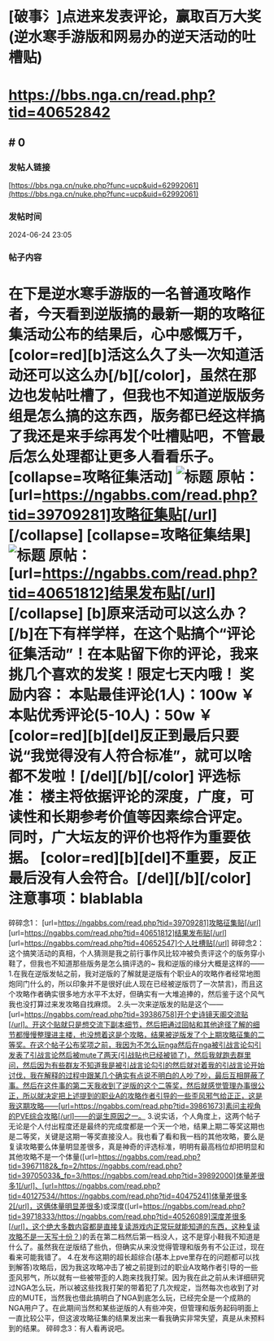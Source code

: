 # [破事氵]点进来发表评论，赢取百万大奖(逆水寒手游版和网易办的逆天活动的吐槽贴)
# https://bbs.nga.cn/read.php?tid=40652842

## \# 0
### 发帖人链接
[https://bbs.nga.cn/nuke.php?func=ucp&uid=62992061](https://bbs.nga.cn/nuke.php?func=ucp&uid=62992061)
### 发帖时间
2024-06-24 23:05
### 帖子内容
在下是逆水寒手游版的一名普通攻略作者，今天看到逆版搞的最新一期的攻略征集活动公布的结果后，心中感慨万千，[color=red][b]活这么久了头一次知道活动还可以这么办[/b][/color]，虽然在那边也发帖吐槽了，但我也不知道逆版版务组是怎么搞的这东西，版务都已经这样搞了我还是来手综再发个吐槽贴吧，不管最后怎么处理都让更多人看看乐子。
[collapse=攻略征集活动]
![标题](https://img.nga.178.com/attachments/mon_202406/24/bwQdagh-gsv8K1mT1kSgl-88.jpg)
原帖：[url=https://ngabbs.com/read.php?tid=39709281]攻略征集贴[/url]
[/collapse]
[collapse=攻略征集结果]
![标题](https://img.nga.178.com/attachments/mon_202406/24/bwQdaio-tazK1aT3cSp2-5m.jpg)
原帖：[url=https://ngabbs.com/read.php?tid=40651812]结果发布贴[/url]
[/collapse]
[b]原来活动可以这么办？[/b]在下有样学样，在这个贴搞个“评论征集活动”！在本贴留下你的评论，我来挑几个喜欢的发奖！限定七天内哦！
奖励内容：
本贴最佳评论(1人)：100w ￥
本贴优秀评论(5-10人)：50w ￥
[color=red][b][del]反正到最后只要说“我觉得没有人符合标准”，就可以啥都不发啦！[/del][/b][/color]
评选标准：
楼主将依据评论的深度，广度，可读性和长期参考价值等因素综合评定。
同时，广大坛友的评价也将作为重要依据。
[color=red][b][del]不重要，反正最后没有人会符合。[/del][/b][/color]
注意事项：blablabla
==============================
碎碎念1：
[url=https://ngabbs.com/read.php?tid=39709281]攻略征集贴[/url]
[url=https://ngabbs.com/read.php?tid=40651812]结果发布贴[/url]
[url=https://ngabbs.com/read.php?tid=40652547]个人吐槽贴[/url]
碎碎念2：
这个搞笑活动的真相，个人猜测是我之前行事作风比较冲被负责评这个的版务穿小鞋了，但我也不知道那些版务是怎么搞评选的~
我和逆版的缘分大概是这样的——
1.在我在逆版发帖之前，我对逆版的了解就是逆版有个职业A的攻略作者经常地图炮同门什么的，所以印象并不是很好(此人现在已经被逆版罚了一次禁言)，而且这个攻略作者确实很多地方水平不太好，但确实有一大堆追捧的，然后鉴于这个风气我也没打算过来发攻略自找麻烦。
2.头一次来逆版发的贴是这个——[url=https://ngabbs.com/read.php?tid=39386758]开个史诗镜天阁交流贴[/url]。开这个贴就只是想交流下副本细节，然后把通过回帖和其他途径了解的细节都慢慢整理进主楼，也没想着这是个攻略，结果被逆版发了个上期攻略征集的二等奖。在这个帖子公布奖项之前，我因为不怎么玩nga然后在nga被引战言论勾引发表了引战言论然后被mute了两天(引战贴也已经被锁了)，然后我就跑去群里问，然后因为有些群友不知道我是被引战言论勾引的然后就对着我的引战言论开始讨伐，我在解释的过程中跟某几个确实有点说不明白的人吵了吵，最后互相屏蔽了事。然后在这件事的第二天我收到了逆版的这个二等奖，然后就感觉管理办事很公正，所以就决定把上述提到的职业A的攻略作者引导的一些歪风邪气给正正，这是我这期攻略——[url=https://ngabbs.com/read.php?tid=39861673]素问主视角的PVE综合攻略[/url]——的诞生原因之一。
3.说实话，个人角度上，这两个帖子无论是个人付出程度还是最终的完成度都是一个天一个地，结果上期二等奖这期也是二等奖，关键是这期一等奖直接没人。我也看了看和我一档的其他攻略，要么是复读攻略要么体量明显差很多，真是神奇的评选标准，明明有最高档位却把明显和其他攻略不是一个体量([url=https://ngabbs.com/read.php?tid=39671182&_fp=2/https://ngabbs.com/read.php?tid=39705033&_fp=3/https://ngabbs.com/read.php?tid=39892000]体量差很多1[/url]、[url=https://ngabbs.com/read.php?tid=40127534//https://ngabbs.com/read.php?tid=40475241]体量差很多2[/url]，这俩体量明显差很多)或深度([url=https://ngabbs.com/read.php?tid=39718333/https://ngabbs.com/read.php?tid=40526089]深度差很多[/url]，这个绝大多数内容都是直接复读游戏内正常玩就能知道的东西，这种复读攻略不是一天写十份？)的丢在第二档然后第一档没人，这不是穿小鞋我不知道是什么了。虽然我在逆版结了些仇，但确实从来没觉得管理和版务有不公正过，现在看来可能我错了。
4.在发布这期的超长超综合(基本上pve里存在的问题都可以找到解答)攻略后，因为我这攻略冲击了被之前提到过的职业A攻略作者引导的一些歪风邪气，所以就有一些被带歪的人跑来找我打架。因为我在此之前从未详细研究过NGA怎么玩，所以被这些找我打架的带着犯了几次规定，当然每次也收到了对应的MUTE，当然我也借此搞明白了NGA到底怎么玩，已经完全是一个成熟的NGA用户了。在此期间当然和某些逆版的人有些冲突，但管理和版务起码明面上一直比较公平，但这波攻略征集的结果发出来一看我确实非常失望，真是从未预料到的结果。
碎碎念3：有人看再说吧。
